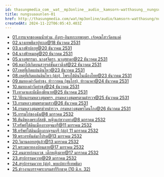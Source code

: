 ```yaml
---
id: thasungmedia_com__wat__mp3online__audio__kamsorn-watthasung__nungsuaaunlen-01
title: nungsuaaunlen-01
href: http://thasungmedia.com/wat/mp3online/audio/kamsorn-watthasung/nungsuaaunlen-01.html
createdAt: 2024-11-22T06:05:43.403Z
---
```

- [01.การแจกของคนน้ำท่วม, อังกุร-อินทกะเทพบุตร, เจ้าคุณไสววัดอนงค์](https://ia601507.us.archive.org/21/items/Nungsua-Aanlen/005.%20(04-01)%20%E0%B8%9E%E0%B8%A3%E0%B8%B0%E0%B8%95%E0%B8%B2%E0%B8%A2%E0%B9%84%E0%B8%9B%E0%B8%94%E0%B8%B2%E0%B8%A7%E0%B8%94%E0%B8%B6%E0%B8%87%E0%B8%AA%E0%B9%8C.mp3)
- [02.นางเทพธิดาปูทะเล@18 ธันวาคม 2531](https://ia601507.us.archive.org/21/items/Nungsua-Aanlen/006.%20(04-02)%20%E0%B8%99%E0%B8%B2%E0%B8%87%E0%B9%80%E0%B8%97%E0%B8%9E%E0%B8%98%E0%B8%B4%E0%B8%94%E0%B8%B2%E0%B8%9B%E0%B8%B9%E0%B8%97%E0%B8%B0%E0%B9%80%E0%B8%A5.mp3)
- [03.นางฟ้าปลาทู@20 ธันวาคม 2531](https://ia601507.us.archive.org/21/items/Nungsua-Aanlen/007.%20(04-03)%20%E0%B8%99%E0%B8%B2%E0%B8%87%E0%B8%9F%E0%B9%89%E0%B8%B2%E0%B8%9B%E0%B8%A5%E0%B8%B2%E0%B8%97%E0%B8%B9%20%20(20%20%E0%B8%98.%E0%B8%84.31).mp3)
- [04.นางฟ้าหมอดู@20 ธันวาคม 2531](https://ia601507.us.archive.org/21/items/Nungsua-Aanlen/008.%20(04-04)%20%E0%B8%99%E0%B8%B2%E0%B8%87%E0%B8%9F%E0%B9%89%E0%B8%B2%E0%B8%AB%E0%B8%A1%E0%B8%AD%E0%B8%94%E0%B8%B9%20%20(20%20%E0%B8%98.%E0%B8%84.31).mp3)
- [05.นางสุธรรมา, นางสุจิตรา, นางสุชาดา@22 ธันวาคม 2531](https://ia601507.us.archive.org/21/items/Nungsua-Aanlen/009.%20(04-05)%20%E0%B8%AA%E0%B8%A7%E0%B8%A3%E0%B8%A3%E0%B8%84%E0%B9%8C%E0%B8%8A%E0%B8%B1%E0%B9%89%E0%B8%99%E0%B8%94%E0%B8%B2%E0%B8%A7%E0%B8%94%E0%B8%B6%E0%B8%87%E0%B8%AA%E0%B9%8C%20%20(22%20%E0%B8%98.%E0%B8%84.31).mp3)
- [06.หมาไปเกิดบนสวรรค์ชั้นดาวดึงส์@22 ธันวาคม 2531](https://ia601507.us.archive.org/21/items/Nungsua-Aanlen/010.%20(04-06)%20%E0%B8%AA%E0%B8%B8%E0%B8%99%E0%B8%B1%E0%B8%82%E0%B9%84%E0%B8%9B%E0%B9%80%E0%B8%81%E0%B8%B4%E0%B8%94%E0%B9%80%E0%B8%9B%E0%B9%87%E0%B8%99%E0%B9%80%E0%B8%97%E0%B8%A7%E0%B8%94%E0%B8%B2%20(22%20%E0%B8%98.%E0%B8%84.31).mp3)
- [07.เหตุที่เกิดแผ่นดินไหว@23 ธันวาคม 2531](https://ia601507.us.archive.org/21/items/Nungsua-Aanlen/011.%20(05-01)%20%E0%B9%80%E0%B8%AB%E0%B8%95%E0%B8%B8%E0%B9%80%E0%B8%81%E0%B8%B4%E0%B8%94%E0%B9%81%E0%B8%9C%E0%B9%88%E0%B8%99%E0%B8%94%E0%B8%B4%E0%B8%99%E0%B9%84%E0%B8%AB%E0%B8%A7%20(23%20%E0%B8%98.%E0%B8%84.31).mp3)
- [08.เหตุที่เกิดแผ่นดินไหว (ต่อ), โพรงใต้ดินในเมืองไทย@23 ธันวาคม 2531](https://ia601507.us.archive.org/21/items/Nungsua-Aanlen/012.%20(05-02)%20%E0%B9%82%E0%B8%9E%E0%B8%A3%E0%B8%87%E0%B8%94%E0%B8%B4%E0%B8%99%E0%B9%83%E0%B8%99%E0%B9%80%E0%B8%A1%E0%B8%B7%E0%B8%AD%E0%B8%87%E0%B9%84%E0%B8%97%E0%B8%A2%20%20(23%20%E0%B8%98.%E0%B8%84.31).mp3)
- [09.ชมทองคำวัดท่าซุง, ท้าววาหน (ขุนไกร), ท้าวนาคา@24 ธันวาคม 2531](https://ia601507.us.archive.org/21/items/Nungsua-Aanlen/013.%20(05-03)%20%E0%B8%8A%E0%B8%A1%E0%B8%97%E0%B8%AD%E0%B8%87%E0%B8%84%E0%B8%B3%E0%B8%A7%E0%B8%B1%E0%B8%94%E0%B8%97%E0%B9%88%E0%B8%B2%E0%B8%8B%E0%B8%B8%E0%B8%87%20%E0%B8%AB%E0%B8%99%E0%B9%89%E0%B8%B2%20A%20(24%20%E0%B8%98.%E0%B8%84.31).mp3)
- [10.ชมทองคำวัดท่าซุง@24 ธันวาคม 2531](https://ia601507.us.archive.org/21/items/Nungsua-Aanlen/014.%20(05-04)%20%E0%B8%8A%E0%B8%A1%E0%B8%97%E0%B8%AD%E0%B8%87%E0%B8%84%E0%B8%B3%E0%B8%A7%E0%B8%B1%E0%B8%94%E0%B8%97%E0%B9%88%E0%B8%B2%E0%B8%8B%E0%B8%B8%E0%B8%87%20%E0%B8%AB%E0%B8%99%E0%B9%89%E0%B8%B2%20B%20(24%20%E0%B8%98.%E0%B8%84.31).mp3)
- [11.เทวดาและผีเมืองชัยนาท@25 ธันวาคม 2531](https://ia601507.us.archive.org/21/items/Nungsua-Aanlen/015.%20(05-05)%20%E0%B9%80%E0%B8%97%E0%B8%A7%E0%B8%94%E0%B8%B2%E0%B9%81%E0%B8%A5%E0%B8%B0%E0%B8%9C%E0%B8%B5%E0%B9%80%E0%B8%A1%E0%B8%B7%E0%B8%AD%E0%B8%87%E0%B8%8A%E0%B8%B1%E0%B8%A2%E0%B8%99%E0%B8%B2%E0%B8%97%20(25%20%E0%B8%98.%E0%B8%84.31).mp3)
- [12.วิธีบนกรมหลวงชุมพรฯ, กรมหลวงชุมพรตามตำรวจ@25 ธันวาคม 2531](https://ia601507.us.archive.org/21/items/Nungsua-Aanlen/016.%20(05-06)%20%E0%B8%81%E0%B8%A3%E0%B8%A1%E0%B8%AB%E0%B8%A5%E0%B8%A7%E0%B8%87%E0%B8%8A%E0%B8%B8%E0%B8%A1%E0%B8%9E%E0%B8%A3%E0%B8%95%E0%B8%B2%E0%B8%A1%E0%B8%95%E0%B8%B3%E0%B8%A3%E0%B8%A7%E0%B8%88%20%20(25%20%E0%B8%98.%E0%B8%84.31).mp3)
- [13.กรมหลวงชุมพรตามสาว@26 ธันวาคม 2531](https://ia601507.us.archive.org/21/items/Nungsua-Aanlen/017.%20(05-07)%20%E0%B8%81%E0%B8%A3%E0%B8%A1%E0%B8%AB%E0%B8%A5%E0%B8%A7%E0%B8%87%E0%B8%8A%E0%B8%B8%E0%B8%A1%E0%B8%9E%E0%B8%A3%E0%B8%95%E0%B8%B2%E0%B8%A1%E0%B8%AA%E0%B8%B2%E0%B8%A7%20%20(26%20%E0%B8%98.%E0%B8%84.%2031).mp3)
- [14.กรมหลวงชุมพรช่วยตํารวจ, กรมหลวงชุมพรโดนโกง@26 ธันวาคม 2531](https://ia801507.us.archive.org/21/items/Nungsua-Aanlen/018.%20%2805-08%29%20%E0%B8%81%E0%B8%A3%E0%B8%A1%E0%B8%AB%E0%B8%A5%E0%B8%A7%E0%B8%87%E0%B8%8A%E0%B8%B8%E0%B8%A1%E0%B8%9E%E0%B8%A3%E0%B8%8A%E0%B9%88%E0%B8%A7%E0%B8%A2%E0%B8%95%E0%B9%8D%E0%B8%B2%E0%B8%A3%E0%B8%A7%E0%B8%88%20%2C%20%E0%B8%96%E0%B8%B9%E0%B8%81%E0%B9%82%E0%B8%81%E0%B8%87%20%20%2826%20%E0%B8%98.%E0%B8%84.31%29.mp3)
- [15.กรรมไก่ของฉัน@8 มกราคม 2532](https://ia601507.us.archive.org/21/items/Nungsua-Aanlen/019.%20(06-01)%20%E0%B8%81%E0%B8%A3%E0%B8%A3%E0%B8%A1%E0%B9%84%E0%B8%81%E0%B9%88%E0%B8%82%E0%B8%AD%E0%B8%87%E0%B8%89%E0%B8%B1%E0%B8%99%20%20(8%20%E0%B8%A1.%E0%B8%84.32).mp3)
- [16.ขันติของพระอัสสชิ, หญิงแก่ขวางทาง@8 มกราคม 2532](https://ia801507.us.archive.org/21/items/Nungsua-Aanlen/020.%20%2806-02%29%20%E0%B8%82%E0%B8%B1%E0%B8%99%E0%B8%95%E0%B8%B4%E0%B8%82%E0%B8%AD%E0%B8%87%E0%B8%9E%E0%B8%A3%E0%B8%B0%E0%B8%AD%E0%B8%B1%E0%B8%AA%E0%B8%AA%E0%B8%8A%E0%B8%B4%20%2C%20%E0%B8%AB%E0%B8%8D%E0%B8%B4%E0%B8%87%E0%B9%81%E0%B8%81%E0%B9%88%E0%B8%82%E0%B8%A7%E0%B8%B2%E0%B8%87%E0%B8%97%E0%B8%B2%E0%B8%87%20%20%E0%B8%AB%E0%B8%99%E0%B9%89%E0%B8%B2%20B%20%288%20%E0%B8%A1.%E0%B8%84.32%29.mp3)
- [17.ทรัพย์ใต้ดินเมืองกาญจนบุรี@11 มกราคม 2532](https://ia601507.us.archive.org/21/items/Nungsua-Aanlen/021.%20(06-03)%20%E0%B8%97%E0%B8%A3%E0%B8%B1%E0%B8%9E%E0%B8%A2%E0%B9%8C%E0%B9%83%E0%B8%95%E0%B9%89%E0%B8%94%E0%B8%B4%E0%B8%99%E0%B9%80%E0%B8%A1%E0%B8%B7%E0%B8%AD%E0%B8%87%E0%B8%81%E0%B8%B2%E0%B8%8D%E0%B8%88%E0%B8%99%E0%B8%9A%E0%B8%B8%E0%B8%A3%E0%B8%B5%20%20(11%20%E0%B8%A1.%E0%B8%84.32).mp3)
- [18.ทรัพย์ใต้ดินเมืองกาญจนบุรี (ต่อ) 11 มกราคม 2532](https://ia601507.us.archive.org/21/items/Nungsua-Aanlen/022.%20(06-04)%20%E0%B8%97%E0%B8%A3%E0%B8%B1%E0%B8%9E%E0%B8%A2%E0%B9%8C%E0%B9%83%E0%B8%95%E0%B9%89%E0%B8%94%E0%B8%B4%E0%B8%99%E0%B9%80%E0%B8%A1%E0%B8%B7%E0%B8%AD%E0%B8%87%E0%B8%81%E0%B8%B2%E0%B8%8D%E0%B8%88%E0%B8%99%E0%B8%9A%E0%B8%B8%E0%B8%A3%E0%B8%B5%20(%E0%B8%95%E0%B9%88%E0%B8%AD)%20%20(11%20%E0%B8%A1.%E0%B8%84.32).mp3)
- [19.พระอรหันต์มาโปรด@13 มกราคม 2532](https://ia601507.us.archive.org/21/items/Nungsua-Aanlen/023.%20(06-05)%20%E0%B8%9E%E0%B8%A3%E0%B8%B0%E0%B8%AD%E0%B8%A3%E0%B8%AB%E0%B8%B1%E0%B8%99%E0%B8%95%E0%B9%8C%E0%B8%A1%E0%B8%B2%E0%B9%82%E0%B8%9B%E0%B8%A3%E0%B8%94%20%20(13%20%E0%B8%A1.%E0%B8%84.32).mp3)
- [20.วิมานคอยอยู่แล้ว@13 มกราคม 2532](https://ia601507.us.archive.org/21/items/Nungsua-Aanlen/024.%20(06-06)%20%E0%B8%A7%E0%B8%B4%E0%B8%A1%E0%B8%B2%E0%B8%99%E0%B8%84%E0%B8%AD%E0%B8%A2%E0%B8%AD%E0%B8%A2%E0%B8%B9%E0%B9%88%E0%B9%81%E0%B8%A5%E0%B9%89%E0%B8%A7%20%20%E0%B8%AB%E0%B8%99%E0%B9%89%E0%B8%B2%20B%20(13%20%E0%B8%A1.%E0%B8%84.32).mp3)
- [21.พระมหาทองปอนตาย@17 มกราคม 2532](https://ia601507.us.archive.org/21/items/Nungsua-Aanlen/025.%20(06-07)%20%E0%B8%9E%E0%B8%A3%E0%B8%B0%E0%B8%A1%E0%B8%AB%E0%B8%B2%E0%B8%97%E0%B8%AD%E0%B8%87%E0%B8%9B%E0%B8%AD%E0%B8%99%E0%B8%94%E0%B9%8C%E0%B8%95%E0%B8%B2%E0%B8%A2%20(17%20%E0%B8%A1.%E0%B8%84.32).mp3)
- [22.คนตายก่อนบวช, เด็กหญิงตาย@17 มกราคม 2532](https://ia801507.us.archive.org/21/items/Nungsua-Aanlen/026.%20%2806-08%29%20%E0%B8%95%E0%B8%B2%E0%B8%A2%E0%B8%81%E0%B9%88%E0%B8%AD%E0%B8%99%E0%B8%9A%E0%B8%A7%E0%B8%8A%2C%20%E0%B9%80%E0%B8%94%E0%B9%87%E0%B8%81%E0%B8%AB%E0%B8%8D%E0%B8%B4%E0%B8%87%E0%B8%95%E0%B8%B2%E0%B8%A2%20%20%28%2017%20%E0%B8%A1.%E0%B8%84.%2032%29.mp3)
- [23.สรุปกรรมควาย@29 มกราคม 2532](https://ia601507.us.archive.org/21/items/Nungsua-Aanlen/003.%20%E0%B8%AA%E0%B8%A3%E0%B8%B8%E0%B8%9B%E0%B8%81%E0%B8%A3%E0%B8%A3%E0%B8%A1%E0%B8%84%E0%B8%A7%E0%B8%B2%E0%B8%A2@29%20%E0%B8%A1%E0%B8%81%E0%B8%A3%E0%B8%B2%E0%B8%84%E0%B8%A1%202532.mp3)
- [24.สรุปกรรมควาย (ต่อ), พบเปสการีเทพธิดา](https://ia801507.us.archive.org/21/items/Nungsua-Aanlen/004.%E0%B8%AA%E0%B8%A3%E0%B8%B8%E0%B8%9B%E0%B8%81%E0%B8%A3%E0%B8%A3%E0%B8%A1%E0%B8%84%E0%B8%A7%E0%B8%B2%E0%B8%A2%20%28%E0%B8%95%E0%B9%88%E0%B8%AD%29%2C%20%E0%B8%9E%E0%B8%9A%E0%B9%80%E0%B8%9B%E0%B8%AA%E0%B8%81%E0%B8%B2%E0%B8%A3%E0%B8%B5%E0%B9%80%E0%B8%97%E0%B8%9E%E0%B8%98%E0%B8%B4%E0%B8%94%E0%B8%B2.mp3)
- [25.ข่าวงานบรรจุพระบรมสารีริกธาตุ (10 มิ.ย. 32)](https://ia601507.us.archive.org/21/items/Nungsua-Aanlen/027.%20(07-01)%20%E0%B8%82%E0%B9%88%E0%B8%B2%E0%B8%A7%E0%B8%87%E0%B8%B2%E0%B8%99%E0%B8%9A%E0%B8%A3%E0%B8%A3%E0%B8%88%E0%B8%B8%E0%B8%9E%E0%B8%A3%E0%B8%B0%E0%B8%9A%E0%B8%A3%E0%B8%A1%E0%B8%AA%E0%B8%B2%E0%B8%A3%E0%B8%B5%E0%B8%A3%E0%B8%B4%E0%B8%81%E0%B8%98%E0%B8%B2%E0%B8%95%E0%B8%B8%20(10%20%E0%B8%A1%E0%B8%B4.%E0%B8%A2.%2032).mp3)
